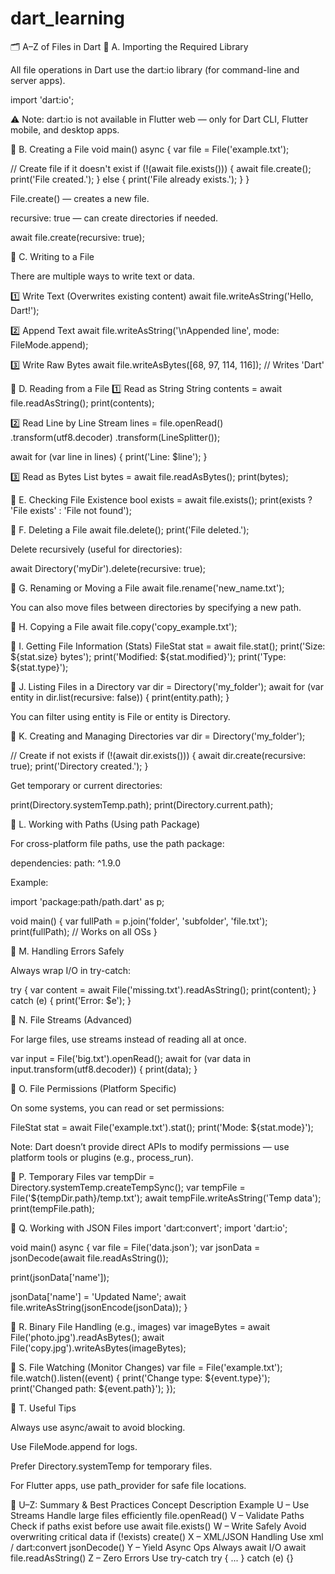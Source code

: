 # dart_learning
🗂️ A–Z of Files in Dart
📘 A. Importing the Required Library

All file operations in Dart use the dart:io library (for command-line and server apps).

import 'dart:io';


⚠️ Note: dart:io is not available in Flutter web — only for Dart CLI, Flutter mobile, and desktop apps.

📗 B. Creating a File
void main() async {
  var file = File('example.txt');

  // Create file if it doesn't exist
  if (!(await file.exists())) {
    await file.create();
    print('File created.');
  } else {
    print('File already exists.');
  }
}


File.create() — creates a new file.

recursive: true — can create directories if needed.

await file.create(recursive: true);

📘 C. Writing to a File

There are multiple ways to write text or data.

1️⃣ Write Text (Overwrites existing content)
await file.writeAsString('Hello, Dart!');

2️⃣ Append Text
await file.writeAsString('\nAppended line', mode: FileMode.append);

3️⃣ Write Raw Bytes
await file.writeAsBytes([68, 97, 114, 116]); // Writes 'Dart'

📙 D. Reading from a File
1️⃣ Read as String
String contents = await file.readAsString();
print(contents);

2️⃣ Read Line by Line
Stream<String> lines = file.openRead()
  .transform(utf8.decoder)
  .transform(LineSplitter());

await for (var line in lines) {
  print('Line: $line');
}

3️⃣ Read as Bytes
List<int> bytes = await file.readAsBytes();
print(bytes);

📒 E. Checking File Existence
bool exists = await file.exists();
print(exists ? 'File exists' : 'File not found');

📔 F. Deleting a File
await file.delete();
print('File deleted.');


Delete recursively (useful for directories):

await Directory('myDir').delete(recursive: true);

📕 G. Renaming or Moving a File
await file.rename('new_name.txt');


You can also move files between directories by specifying a new path.

📘 H. Copying a File
await file.copy('copy_example.txt');

📗 I. Getting File Information (Stats)
FileStat stat = await file.stat();
print('Size: ${stat.size} bytes');
print('Modified: ${stat.modified}');
print('Type: ${stat.type}');

📙 J. Listing Files in a Directory
var dir = Directory('my_folder');
await for (var entity in dir.list(recursive: false)) {
  print(entity.path);
}


You can filter using entity is File or entity is Directory.

📒 K. Creating and Managing Directories
var dir = Directory('my_folder');

// Create if not exists
if (!(await dir.exists())) {
  await dir.create(recursive: true);
  print('Directory created.');
}


Get temporary or current directories:

print(Directory.systemTemp.path);
print(Directory.current.path);

📔 L. Working with Paths (Using path Package)

For cross-platform file paths, use the path package:

dependencies:
  path: ^1.9.0


Example:

import 'package:path/path.dart' as p;

void main() {
  var fullPath = p.join('folder', 'subfolder', 'file.txt');
  print(fullPath); // Works on all OSs
}

📕 M. Handling Errors Safely

Always wrap I/O in try-catch:

try {
  var content = await File('missing.txt').readAsString();
  print(content);
} catch (e) {
  print('Error: $e');
}

📘 N. File Streams (Advanced)

For large files, use streams instead of reading all at once.

var input = File('big.txt').openRead();
await for (var data in input.transform(utf8.decoder)) {
  print(data);
}

📗 O. File Permissions (Platform Specific)

On some systems, you can read or set permissions:

FileStat stat = await File('example.txt').stat();
print('Mode: ${stat.mode}');


Note: Dart doesn’t provide direct APIs to modify permissions — use platform tools or plugins (e.g., process_run).

📙 P. Temporary Files
var tempDir = Directory.systemTemp.createTempSync();
var tempFile = File('${tempDir.path}/temp.txt');
await tempFile.writeAsString('Temp data');
print(tempFile.path);

📒 Q. Working with JSON Files
import 'dart:convert';
import 'dart:io';

void main() async {
  var file = File('data.json');
  var jsonData = jsonDecode(await file.readAsString());

  print(jsonData['name']);

  jsonData['name'] = 'Updated Name';
  await file.writeAsString(jsonEncode(jsonData));
}

📔 R. Binary File Handling (e.g., images)
var imageBytes = await File('photo.jpg').readAsBytes();
await File('copy.jpg').writeAsBytes(imageBytes);

📕 S. File Watching (Monitor Changes)
var file = File('example.txt');
file.watch().listen((event) {
  print('Change type: ${event.type}');
  print('Changed path: ${event.path}');
});

📘 T. Useful Tips

Always use async/await to avoid blocking.

Use FileMode.append for logs.

Prefer Directory.systemTemp for temporary files.

For Flutter apps, use path_provider for safe file locations.

📗 U–Z: Summary & Best Practices
Concept	Description	Example
U – Use Streams	Handle large files efficiently	file.openRead()
V – Validate Paths	Check if paths exist before use	await file.exists()
W – Write Safely	Avoid overwriting critical data	if (!exists) create()
X – XML/JSON Handling	Use xml / dart:convert	jsonDecode()
Y – Yield Async Ops	Always await I/O	await file.readAsString()
Z – Zero Errors	Use try-catch	try { ... } catch (e) {}
